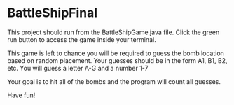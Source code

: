 # BattleShipFinal
This project should run from the BattleShipGame.java file. 
Click the green run button to access the game inside your terminal.
 
This game is left to chance you will be required to guess the bomb location based on random placement. 
Your guesses should be in the form A1, B1, B2, etc. You will guess a letter A-G and a number 1-7

Your goal is to hit all of the bombs and the program will count all guesses. 

Have fun!